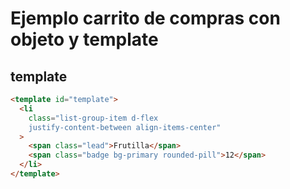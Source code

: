 # Ejemplo carrito de compras con objeto y template

##

## template

```html
<template id="template">
  <li
    class="list-group-item d-flex
    justify-content-between align-items-center"
  >
    <span class="lead">Frutilla</span>
    <span class="badge bg-primary rounded-pill">12</span>
  </li>
</template>
```
